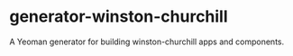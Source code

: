 # generator-winston-churchill
A Yeoman generator for building winston-churchill apps and components.
